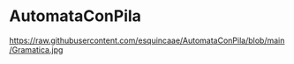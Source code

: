 # AutomataConPila

https://raw.githubusercontent.com/esquincaae/AutomataConPila/blob/main/Gramatica.jpg
